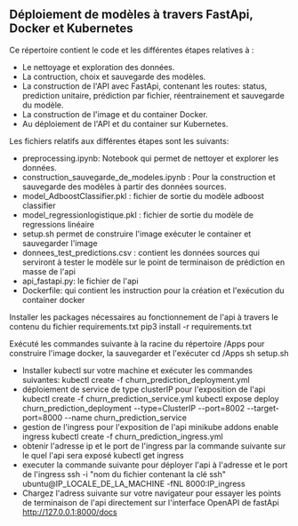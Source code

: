 ## Déploiement de modèles à travers FastApi, Docker et Kubernetes
Ce répertoire contient le code et les différentes étapes relatives à : 
 - Le nettoyage et exploration des données.
 - La contruction, choix et sauvegarde des modèles.
 - La construction de l'API avec FastApi, contenant les routes: status, prediction unitaire, prédiction par fichier, réentrainement et sauvegarde du modèle.
 - La construction de l'image et du container Docker.
 - Au déploiement de l'API et du container sur Kubernetes.
 
Les fichiers relatifs aux différentes étapes sont les suivants: 
- preprocessing.ipynb: Notebook qui permet de nettoyer et explorer les données.
- construction_sauvegarde_de_modeles.ipynb : Pour la construction et sauvegarde des modèles à partir des données sources.
- model_AdboostClassifier.pkl : fichier de sortie du modèle adboost classifier
- model_regressionlogistique.pkl : fichier de sortie du modèle de regressions linéaire
- setup.sh permet de construire l'image exécuter le container et sauvegarder l'image
- donnees_test_predictions.csv : contient les données sources qui serviront à tester le modèle sur le point de terminaison de prédiction en masse de l'api
- api_fastapi.py: le fichier de l'api
- Dockerfile: qui contient les instruction pour la création et l'exécution du container docker

Installer les packages nécessaires au fonctionnement de l'api à travers le contenu du fichier requirements.txt
 pip3 install -r requirements.txt

Exécuté les commandes suivante à la racine du répertoire /Apps pour construire l'image docker, la sauvegarder et l'exécuter
  cd /Apps
  sh setup.sh

- Installer kubectl sur votre machine et exécuter les commandes suivantes:
  kubectl create -f churn_prediction_deployment.yml
- déploiement de service de type clusterIP pour l'exposition de l'api
  kubectl create -f churn_prediction_service.yml
  kubectl expose deploy churn_prediction_deployment --type=ClusterIP --port=8002 --target-port=8000 --name churn_prediction_service
- gestion de l'ingress pour l'exposition de l'api
  minikube addons enable ingress
  kubectl create -f churn_prediction_ingress.yml
- obtenir l'adresse ip et le port de l'ingress par la commande suivante sur le quel l'api sera exposé
  kubectl get ingress
- executer la commande suivante pour déployer l'api à l'adresse et le port de l'ingress
  ssh -i "nom du fichier contenant la clé ssh" ubuntu@IP_LOCALE_DE_LA_MACHINE -fNL 8000:IP_ingress
- Chargez l'adress suivante sur votre navigateur pour essayer les points de terminaison de l'api directement sur l'interface OpenAPI de fastApi
  http://127.0.0.1:8000/docs